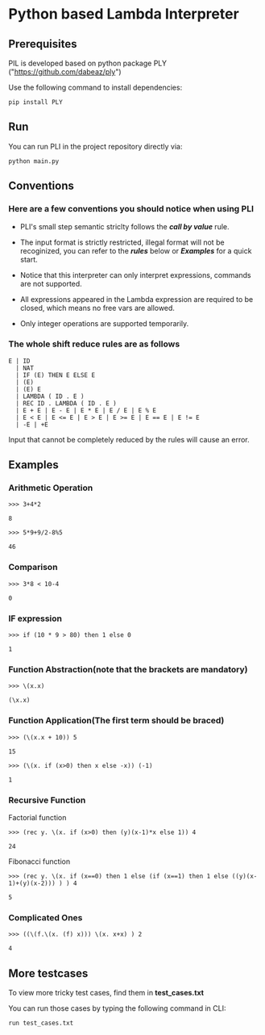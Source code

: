 # Python based Lambda Interpreter

## Prerequisites

PIL is developed based on python package PLY ("https://github.com/dabeaz/ply")

Use the following command to install dependencies:

`pip install PLY`

## Run

You can run PLI in the project repository directly via:

`python main.py`

## Conventions

### Here are a few conventions you should notice when using PLI

- PLI's small step semantic striclty follows the **_call by value_** rule.

- The input format is strictly restricted, illegal format will not be recoginized, you can refer to the **_rules_** below or **_Examples_** for a quick start.

- Notice that this interpreter can only interpret expressions, commands are not supported.

- All expressions appeared in the Lambda expression are required to be closed, which means no free vars are allowed.

- Only integer operations are supported temporarily.

### The whole shift reduce rules are as follows

```
E | ID
  | NAT
  | IF (E) THEN E ELSE E
  | (E)
  | (E) E
  | LAMBDA ( ID . E )
  | REC ID . LAMBDA ( ID . E )
  | E + E | E - E | E * E | E / E | E % E
  | E < E | E <= E | E > E | E >= E | E == E | E != E
  | -E | +E
```

Input that cannot be completely reduced by the rules will cause an error.

## Examples

### Arithmetic Operation

`>>> 3+4*2`

`8`

`>>> 5*9+9/2-8%5`

`46`

### Comparison

`>>> 3*8 < 10-4`

`0`

### IF expression

`>>> if (10 * 9 > 80) then 1 else 0`

`1`

### Function Abstraction(note that the brackets are mandatory)

`>>> \(x.x)`

`(\x.x)`

### Function Application(The first term should be braced)

`>>> (\(x.x + 10)) 5`

`15`

`>>> (\(x. if (x>0) then x else -x)) (-1)`

`1`

### Recursive Function

Factorial function

`>>> (rec y. \(x. if (x>0) then (y)(x-1)*x else 1)) 4`

`24`

Fibonacci function

`>>> (rec y. \(x. if (x==0) then 1 else (if (x==1) then 1 else ((y)(x-1)+(y)(x-2))) ) ) 4`

`5`

### Complicated Ones

`>>> ((\(f.\(x. (f) x))) \(x. x+x) ) 2`

`4`

## More testcases

To view more tricky test cases, find them in **test_cases.txt**

You can run those cases by typing the following command in CLI:

`run test_cases.txt`

